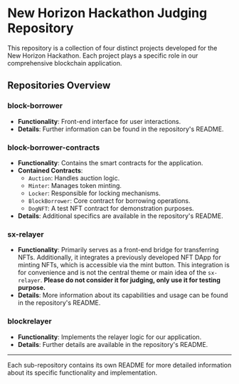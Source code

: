 # New Horizon Hackathon Judging Repository

This repository is a collection of four distinct projects developed for the New Horizon Hackathon. Each project plays a specific role in our comprehensive blockchain application.

## Repositories Overview

### block-borrower
- **Functionality**: Front-end interface for user interactions.
- **Details**: Further information can be found in the repository's README.

### block-borrower-contracts
- **Functionality**: Contains the smart contracts for the application.
- **Contained Contracts**:
  - `Auction`: Handles auction logic.
  - `Minter`: Manages token minting.
  - `Locker`: Responsible for locking mechanisms.
  - `BlockBorrower`: Core contract for borrowing operations.
  - `DogNFT`: A test NFT contract for demonstration purposes.
- **Details**: Additional specifics are available in the repository's README.

### sx-relayer
- **Functionality**: Primarily serves as a front-end bridge for transferring NFTs. Additionally, it integrates a previously developed NFT DApp for minting NFTs, which is accessible via the mint button. This integration is for convenience and is not the central theme or main idea of the `sx-relayer`. **Please do not consider it for judging, only use it for testing purpose.**
- **Details**: More information about its capabilities and usage can be found in the repository's README.


### blockrelayer
- **Functionality**: Implements the relayer logic for our application.
- **Details**: Further details are available in the repository's README.

---

Each sub-repository contains its own README for more detailed information about its specific functionality and implementation.
